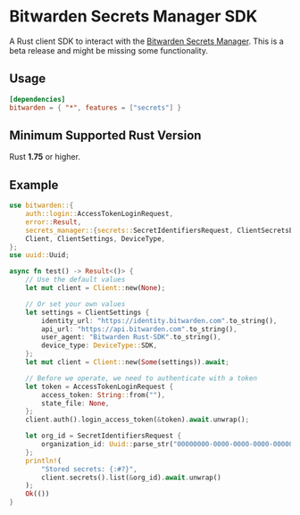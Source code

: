 # Bitwarden Secrets Manager SDK

A Rust client SDK to interact with the
[Bitwarden Secrets Manager](https://bitwarden.com/products/secrets-manager/). This is a beta release
and might be missing some functionality.

## Usage

```toml
[dependencies]
bitwarden = { "*", features = ["secrets"] }
```

## Minimum Supported Rust Version

Rust **1.75** or higher.

## Example

```rust
use bitwarden::{
    auth::login::AccessTokenLoginRequest,
    error::Result,
    secrets_manager::{secrets::SecretIdentifiersRequest, ClientSecretsExt},
    Client, ClientSettings, DeviceType,
};
use uuid::Uuid;

async fn test() -> Result<()> {
    // Use the default values
    let mut client = Client::new(None);

    // Or set your own values
    let settings = ClientSettings {
        identity_url: "https://identity.bitwarden.com".to_string(),
        api_url: "https://api.bitwarden.com".to_string(),
        user_agent: "Bitwarden Rust-SDK".to_string(),
        device_type: DeviceType::SDK,
    };
    let mut client = Client::new(Some(settings)).await;

    // Before we operate, we need to authenticate with a token
    let token = AccessTokenLoginRequest {
        access_token: String::from(""),
        state_file: None,
    };
    client.auth().login_access_token(&token).await.unwrap();

    let org_id = SecretIdentifiersRequest {
        organization_id: Uuid::parse_str("00000000-0000-0000-0000-000000000000").unwrap(),
    };
    println!(
        "Stored secrets: {:#?}",
        client.secrets().list(&org_id).await.unwrap()
    );
    Ok(())
}
```
